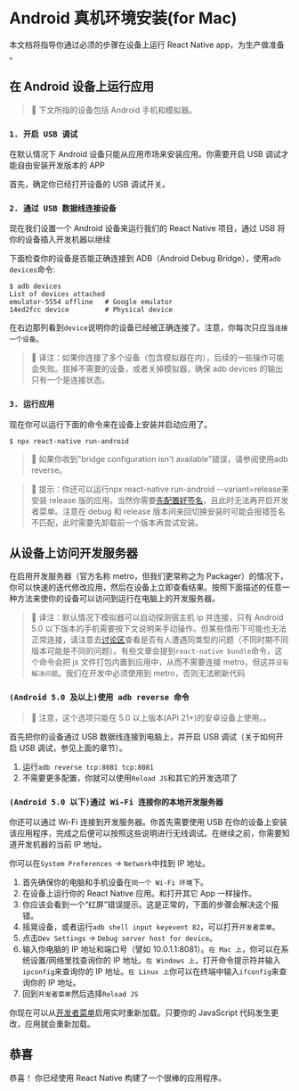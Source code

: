 Android 真机环境安装(for Mac)
===

本文档将指导你通过必须的步骤在设备上运行 React Native app，为生产做准备 。

## 在 Android 设备上运行应用

> 🚧 下文所指的设备包括 Android 手机和模拟器。
<!--rehype:style=border-left: 8px solid #ffe564;background-color: #ffe56440;padding: 12px 16px;-->

### `1. 开启 USB 调试`

在默认情况下 Android 设备只能从应用市场来安装应用。你需要开启 USB 调试才能自由安装开发版本的 APP

首先，确定你已经打开设备的 USB 调试开关。

### `2. 通过 USB 数据线连接设备`

现在我们设置一个 Android 设备来运行我们的 React Native 项目，通过 USB 将你的设备插入开发机器以继续

下面检查你的设备是否能正确连接到 ADB（Android Debug Bridge），使用`adb devices`命令:

```
$ adb devices
List of devices attached
emulator-5554 offline   # Google emulator
14ed2fcc device         # Physical device
```

在右边那列看到`device`说明你的设备已经被正确连接了。注意，你每次只应当`连接一个设备`<!--rehype:style=color: red;background: #ffd2d2;-->。

> 🚧 译注：如果你连接了多个设备（包含模拟器在内），后续的一些操作可能会失败。拔掉不需要的设备，或者关掉模拟器，确保 adb devices 的输出只有一个是连接状态。
<!--rehype:style=border-left: 8px solid #ffe564;background-color: #ffe56440;padding: 12px 16px;-->

### `3. 运行应用`

现在你可以运行下面的命令来在设备上安装并启动应用了。

```
$ npx react-native run-android
```

> 🚧 如果你收到"bridge configuration isn't available"错误，请参阅使用adb reverse。
<!--rehype:style=border-left: 8px solid #ffe564;background-color: #ffe56440;padding: 12px 16px;-->

> 🚧 提示：你还可以运行npx react-native run-android --variant=release来安装 release 版的应用。当然你需要[先配置好签名](https://reactnative.cn/docs/signed-apk-android)，且此时无法再开启开发者菜单。注意在 debug 和 release 版本间来回切换安装时可能会报错签名不匹配，此时需要先卸载前一个版本再尝试安装。
<!--rehype:style=border-left: 8px solid #ffe564;background-color: #ffe56440;padding: 12px 16px;-->

## 从设备上访问开发服务器

在启用开发服务器（官方名称 metro，但我们更常称之为 Packager）的情况下，你可以快速的迭代修改应用，然后在设备上立即查看结果。按照下面描述的任意一种方法来使你的设备可以访问到运行在电脑上的开发服务器。

> 🚧 译注：默认情况下模拟器可以自动探测宿主机 ip 并连接，只有 Android 5.0 以下版本的手机需要按下文说明来手动操作。但某些情形下可能也无法正常连接，请注意去[讨论区](https://github.com/reactnativecn/react-native-website/issues)查看是否有人遭遇同类型的问题（不同时期不同版本可能是不同的问题）。有些文章会提到`react-native bundle`命令，这个命令会把 js 文件打包内置到应用中，从而不需要连接 metro，但这并`没有解决问题`。我们在开发中必须使用到 metro，否则无法刷新代码
<!--rehype:style=border-left: 8px solid #ffe564;background-color: #ffe56440;padding: 12px 16px;-->

### `(Android 5.0 及以上)使用 adb reverse 命令`

> 🚧 注意，这个选项只能在 5.0 以上版本(API 21+)的安卓设备上使用。。
<!--rehype:style=border-left: 8px solid #ffe564;background-color: #ffe56440;padding: 12px 16px;-->

首先把你的设备通过 USB 数据线连接到电脑上，并开启 USB 调试（关于如何开启 USB 调试，参见上面的章节）。

1. 运行`adb reverse tcp:8081 tcp:8081`
2. 不需要更多配置，你就可以使用`Reload JS`和其它的开发选项了

### `(Android 5.0 以下)通过 Wi-Fi 连接你的本地开发服务器`

你还可以通过 Wi-Fi 连接到开发服务器。你首先需要使用 USB 在你的设备上安装该应用程序，完成之后便可以按照这些说明进行无线调试。在继续之前，你需要知道开发机器的当前 IP 地址。

你可以在`System Preferences` → `Network`中找到 IP 地址。

1. 首先确保你的电脑和手机设备在`同一个 Wi-Fi 环境`<!--rehype:style=color: red;background: #ffd2d2;-->下。
2. 在设备上运行你的 React Native 应用。和打开其它 App 一样操作。
3. 你应该会看到一个“红屏”错误提示。这是正常的，下面的步骤会解决这个报错。
4. 摇晃设备，或者运行`adb shell input keyevent 82`，可以打开`开发者菜单`<!--rehype:style=color: red;background: #ffd2d2;-->。
5. 点击`Dev Settings` -> `Debug server host for device`。
6. 输入你电脑的 IP 地址和端口号（譬如 10.0.1.1:8081）。`在 Mac 上`<!--rehype:style=color: red;background: #ffd2d2;-->，你可以在系统设置/网络里找查询你的 IP 地址。`在 Windows 上`<!--rehype:style=color: red;background: #ffd2d2;-->，打开命令提示符并输入`ipconfig`来查询你的 IP 地址。`在 Linux 上`<!--rehype:style=color: red;background: #ffd2d2;-->你可以在终端中输入`ifconfig`来查询你的 IP 地址。
7. 回到`开发者菜单`<!--rehype:style=color: red;background: #ffd2d2;-->然后选择`Reload JS`

你现在可以从[开发者菜单](https://reactnative.cn/docs/debugging#accessing-the-in-app-developer-menu)启用实时重新加载。只要你的 JavaScript 代码发生更改，应用就会重新加载。

## 恭喜
恭喜！ 你已经使用 React Native 构建了一个很棒的应用程序。
